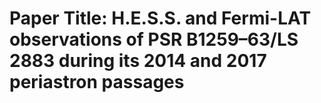 # Paper Title: H.E.S.S. and Fermi-LAT observations of PSR B1259–63/LS 2883 during its 2014 and 2017 periastron passages
